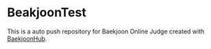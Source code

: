 # BeakjoonTest
This is a auto push repository for Baekjoon Online Judge created with [BaekjoonHub](https://github.com/BaekjoonHub/BaekjoonHub).
